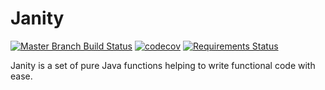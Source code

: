 # Janity
[![Master Branch Build Status](https://travis-ci.com/etolmach/Janity.svg?branch=master)](https://travis-ci.com/etolmach/Janity/builds) 
[![codecov](https://codecov.io/gh/etolmach/Janity/branch/master/graph/badge.svg)](https://codecov.io/gh/etolmach/Janity)
[![Requirements Status](https://requires.io/github/etolmach/Janity/requirements.svg?branch=master)](https://requires.io/github/etolmach/Janity/requirements/?branch=master)

Janity is a set of pure Java functions helping to write functional code with ease.
